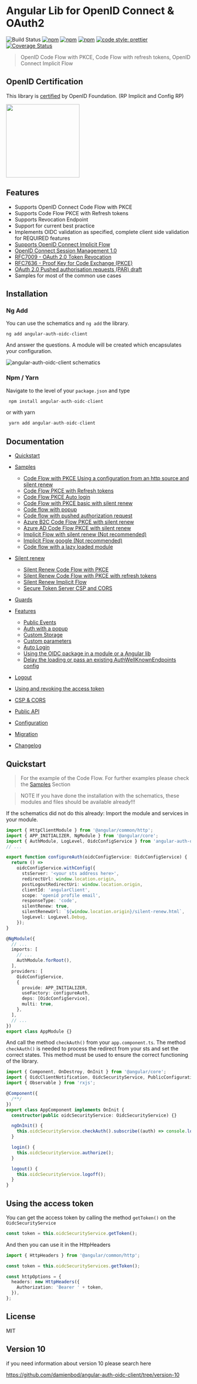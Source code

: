 # Angular Lib for OpenID Connect & OAuth2

![Build Status](https://github.com/damienbod/angular-auth-oidc-client/workflows/angular-auth-oidc-client-build/badge.svg?branch=main) [![npm](https://img.shields.io/npm/v/angular-auth-oidc-client.svg)](https://www.npmjs.com/package/angular-auth-oidc-client) [![npm](https://img.shields.io/npm/dm/angular-auth-oidc-client.svg)](https://www.npmjs.com/package/angular-auth-oidc-client) [![npm](https://img.shields.io/npm/l/angular-auth-oidc-client.svg)](https://www.npmjs.com/package/angular-auth-oidc-client) [![code style: prettier](https://img.shields.io/badge/code_style-prettier-ff69b4.svg)](https://github.com/prettier/prettier) [![Coverage Status](https://coveralls.io/repos/github/damienbod/angular-auth-oidc-client/badge.svg?branch=main)](https://coveralls.io/github/damienbod/angular-auth-oidc-client?branch=main)

> OpenID Code Flow with PKCE, Code Flow with refresh tokens, OpenID Connect Implicit Flow

## OpenID Certification

This library is <a href="http://openid.net/certification/#RPs">certified</a> by OpenID Foundation. (RP Implicit and Config RP)

<a href="http://openid.net/certification/#RPs"><img src="https://damienbod.files.wordpress.com/2017/06/oid-l-certification-mark-l-rgb-150dpi-90mm.png" alt="" width="200" /></a>

## Features

- Supports OpenID Connect Code Flow with PKCE
- Supports Code Flow PKCE with Refresh tokens
- Supports Revocation Endpoint
- Support for current best practice
- Implements OIDC validation as specified, complete client side validation for REQUIRED features
- [Supports OpenID Connect Implicit Flow](http://openid.net/specs/openid-connect-implicit-1_0.html)
- [OpenID Connect Session Management 1.0](http://openid.net/specs/openid-connect-session-1_0.html)
- [RFC7009 - OAuth 2.0 Token Revocation](https://tools.ietf.org/html/rfc7009)
- [RFC7636 - Proof Key for Code Exchange (PKCE)](https://tools.ietf.org/html/rfc7636)
- [OAuth 2.0 Pushed authorisation requests (PAR) draft](https://tools.ietf.org/html/draft-ietf-oauth-par-06)
- Samples for most of the common use cases

## Installation

### Ng Add

You can use the schematics and `ng add` the library.

```
ng add angular-auth-oidc-client
```

And answer the questions. A module will be created which encapsulates your configuration.

![angular-auth-oidc-client schematics](./.github/angular-auth-oidc-client-schematics-720.gif)

### Npm / Yarn

Navigate to the level of your `package.json` and type

```typescript
 npm install angular-auth-oidc-client
```

or with yarn

```typescript
 yarn add angular-auth-oidc-client
```

## Documentation

- [Quickstart](https://github.com/damienbod/angular-auth-oidc-client/tree/main/docs/quickstart.md)
- [Samples](https://github.com/damienbod/angular-auth-oidc-client/tree/main/docs/samples.md)

  - [Code Flow with PKCE Using a configuration from an http source and silent renew](https://github.com/damienbod/angular-auth-oidc-client/tree/main/docs/samples.md#code-flow-with-pkce-using-a-configuration-from-an-http-source-and-silent-renew)
  - [Code Flow PKCE with Refresh tokens](https://github.com/damienbod/angular-auth-oidc-client/tree/main/docs/samples.md#code-flow-pkce-with-refresh-tokens)
  - [Code Flow PKCE Auto login](https://github.com/damienbod/angular-auth-oidc-client/tree/main/docs/samples.md#code-flow-pkce-auto-login)
  - [Code Flow with PKCE basic with silent renew](https://github.com/damienbod/angular-auth-oidc-client/tree/main/docs/samples.md#code-flow-with-pkce-basic-with-silent-renew)
  - [Code flow with popup](https://github.com/damienbod/angular-auth-oidc-client/tree/main/docs/samples.md#popup-code-flow-with-pkce)
  - [Code flow with pushed authorization request](https://github.com/damienbod/angular-auth-oidc-client/tree/main/docs/samples.md#code-flow-with-pushed-authorization-request)
  - [Azure B2C Code Flow PKCE with silent renew](https://github.com/damienbod/angular-auth-oidc-client/tree/main/docs/samples.md#azure-b2c-code-flow-pkce-with-silent-renew)
  - [Azure AD Code Flow PKCE with silent renew](https://github.com/damienbod/angular-auth-oidc-client/tree/main/docs/samples.md#azure-ad-oidc-code-flow-with-pkce)
  - [Implicit Flow with silent renew (Not recommended)](https://github.com/damienbod/angular-auth-oidc-client/tree/main/docs/samples.md#implicit-flow-with-silent-renew-not-recommended)
  - [Implicit Flow google (Not recommended)](https://github.com/damienbod/angular-auth-oidc-client/tree/main/docs/samples.md#implicit-flow-google-not-recommended)
  - [Code flow with a lazy loaded module](https://github.com/damienbod/angular-auth-oidc-client/tree/main/docs/samples.md#code-flow-with-a-lazy-loaded-module)

- [Silent renew](https://github.com/damienbod/angular-auth-oidc-client/tree/main/docs/silent-renew.md)

  - [Silent Renew Code Flow with PKCE](https://github.com/damienbod/angular-auth-oidc-client/tree/main/docs/silent-renew.md#silent-renew-code-flow-with-pkce)
  - [Silent Renew Code Flow with PKCE with refresh tokens](https://github.com/damienbod/angular-auth-oidc-client/tree/main/docs/silent-renew.md#silent-renew-code-flow-with-pkce-with-refresh-tokens)
  - [Silent Renew Implicit Flow](https://github.com/damienbod/angular-auth-oidc-client/tree/main/docs/silent-renew.md#silent-renew-implicit-flow)
  - [Secure Token Server CSP and CORS](https://github.com/damienbod/angular-auth-oidc-client/tree/main/docs/silent-renew.md#secure-token-server-csp-and-cors)

- [Guards](https://github.com/damienbod/angular-auth-oidc-client/tree/main/docs/guards.md)
- [Features](https://github.com/damienbod/angular-auth-oidc-client/tree/main/docs/features.md)

  - [Public Events](https://github.com/damienbod/angular-auth-oidc-client/tree/main/docs/features.md#public-events)
  - [Auth with a popup](https://github.com/damienbod/angular-auth-oidc-client/tree/main/docs/authorizing-popup.md)
  - [Custom Storage](https://github.com/damienbod/angular-auth-oidc-client/tree/main/docs/features.md#custom-storage)
  - [Custom parameters](https://github.com/damienbod/angular-auth-oidc-client/tree/main/docs/features.md#custom-parameters)
  - [Auto Login](https://github.com/damienbod/angular-auth-oidc-client/tree/main/docs/features.md#auto-login)
  - [Using the OIDC package in a module or a Angular lib](https://github.com/damienbod/angular-auth-oidc-client/tree/main/docs/features.md#using-the-oidc-package-in-a-module-or-a-angular-lib)
  - [Delay the loading or pass an existing AuthWellKnownEndpoints config](https://github.com/damienbod/angular-auth-oidc-client/tree/main/docs/features.md#delay-the-loading-or-pass-an-existing-well-knownopenid-configuration-configuration)

- [Logout](https://github.com/damienbod/angular-auth-oidc-client/tree/main/docs/logout.md)
- [Using and revoking the access token](https://github.com/damienbod/angular-auth-oidc-client/tree/main/docs/using-access-tokens.md)
- [CSP & CORS](https://github.com/damienbod/angular-auth-oidc-client/tree/main/docs/csp-cors-config.md)
- [Public API](https://github.com/damienbod/angular-auth-oidc-client/tree/main/docs/public-api.md)
- [Configuration](https://github.com/damienbod/angular-auth-oidc-client/tree/main/docs/configuration.md)
- [Migration](https://github.com/damienbod/angular-auth-oidc-client/tree/main/docs/migration.md)
- [Changelog](https://github.com/damienbod/angular-auth-oidc-client/tree/main/CHANGELOG.md)

## Quickstart

> For the example of the Code Flow. For further examples please check the [Samples](docs/samples.md) Section

> NOTE If you have done the installation with the schematics, these modules and files should be available already!!!

If the schematics did not do this already: Import the module and services in your module.

```typescript
import { HttpClientModule } from '@angular/common/http';
import { APP_INITIALIZER, NgModule } from '@angular/core';
import { AuthModule, LogLevel, OidcConfigService } from 'angular-auth-oidc-client';
// ...

export function configureAuth(oidcConfigService: OidcConfigService) {
  return () =>
    oidcConfigService.withConfig({
      stsServer: '<your sts address here>',
      redirectUrl: window.location.origin,
      postLogoutRedirectUri: window.location.origin,
      clientId: 'angularClient',
      scope: 'openid profile email',
      responseType: 'code',
      silentRenew: true,
      silentRenewUrl: `${window.location.origin}/silent-renew.html`,
      logLevel: LogLevel.Debug,
    });
}

@NgModule({
  // ...
  imports: [
    // ...
    AuthModule.forRoot(),
  ],
  providers: [
    OidcConfigService,
    {
      provide: APP_INITIALIZER,
      useFactory: configureAuth,
      deps: [OidcConfigService],
      multi: true,
    },
  ],
  // ...
})
export class AppModule {}
```

And call the method `checkAuth()` from your `app.component.ts`. The method `checkAuth()` is needed to process the redirect from your sts and set the correct states. This method must be used to ensure the correct functioning of the library.

```typescript
import { Component, OnDestroy, OnInit } from '@angular/core';
import { OidcClientNotification, OidcSecurityService, PublicConfiguration } from 'angular-auth-oidc-client';
import { Observable } from 'rxjs';

@Component({
  /**/
})
export class AppComponent implements OnInit {
  constructor(public oidcSecurityService: OidcSecurityService) {}

  ngOnInit() {
    this.oidcSecurityService.checkAuth().subscribe((auth) => console.log('is authenticated', auth));
  }

  login() {
    this.oidcSecurityService.authorize();
  }

  logout() {
    this.oidcSecurityService.logoff();
  }
}
```

## Using the access token

You can get the access token by calling the method `getToken()` on the `OidcSecurityService`

```typescript
const token = this.oidcSecurityService.getToken();
```

And then you can use it in the HttpHeaders

```typescript
import { HttpHeaders } from '@angular/common/http';

const token = this.oidcSecurityServices.getToken();

const httpOptions = {
  headers: new HttpHeaders({
    Authorization: 'Bearer ' + token,
  }),
};
```

## License

MIT

## Version 10

if you need information about version 10 please search here

https://github.com/damienbod/angular-auth-oidc-client/tree/version-10
